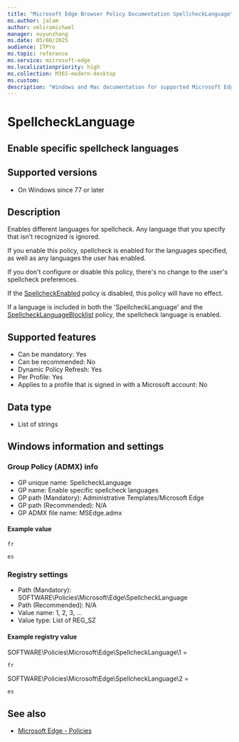 ```yaml
---
title: "Microsoft Edge Browser Policy Documentation SpellcheckLanguage"
ms.author: jalam
author: vmliramichael
manager: nuyunzhang
ms.date: 05/08/2025
audience: ITPro
ms.topic: reference
ms.service: microsoft-edge
ms.localizationpriority: high
ms.collection: M365-modern-desktop
ms.custom:
description: "Windows and Mac documentation for supported Microsoft Edge Browser policy: Enable specific spellcheck languages"
---
```


<!--THIS FILE IS AUTOMATICALLY GENERATED. MANUAL CHANGES WILL BE OVERWRITTEN.-->
<!--Please contact the Microsoft Edge Manageability team with any questions.-->

# SpellcheckLanguage

## Enable specific spellcheck languages


## Supported versions

- On Windows since 77 or later

## Description

Enables different languages for spellcheck. Any language that you specify that isn't recognized is ignored.

If you enable this policy, spellcheck is enabled for the languages specified, as well as any languages the user has enabled.

If you don't configure or disable this policy, there's no change to the user's spellcheck preferences.

If the [SpellcheckEnabled](SpellcheckEnabled.md) policy is disabled, this policy will have no effect.

If a language is included in both the 'SpellcheckLanguage' and the [SpellcheckLanguageBlocklist](SpellcheckLanguageBlocklist.md) policy, the spellcheck language is enabled.

## Supported features

- Can be mandatory: Yes
- Can be recommended: No
- Dynamic Policy Refresh: Yes
- Per Profile: Yes
- Applies to a profile that is signed in with a Microsoft account: No

## Data type

- List of strings

## Windows information and settings

### Group Policy (ADMX) info

- GP unique name: SpellcheckLanguage
- GP name: Enable specific spellcheck languages
- GP path (Mandatory): Administrative Templates/Microsoft Edge
- GP path (Recommended): N/A
- GP ADMX file name: MSEdge.admx

#### Example value

```
fr
```

```
es
```

### Registry settings

- Path (Mandatory): SOFTWARE\Policies\Microsoft\Edge\SpellcheckLanguage
- Path (Recommended): N/A
- Value name: 1, 2, 3, ...
- Value type: List of REG_SZ

#### Example registry value

SOFTWARE\Policies\Microsoft\Edge\SpellcheckLanguage\1 =
```
fr
```

SOFTWARE\Policies\Microsoft\Edge\SpellcheckLanguage\2 =
```
es
```




## See also
- [Microsoft Edge - Policies](../microsoft-edge-policies.md)

